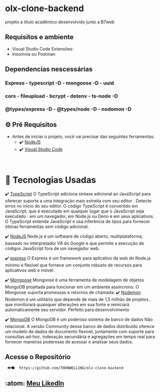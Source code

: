 # olx-clone-backend

projeto a título acadêmico desenvolvido junto a B7web

## Requisitos e ambiente

- Visual Studio Code
  Extensões:
- Insomnia ou Postman

## Dependencias nescessárias

### Express - typescript -D - mongoose -D - uuid

### cors - fileupload - bcrypt - dotenv - ts-node -D

### @types/express -D - @types/node -D - nodemon -D

## ⚙ Pré Requisitos

- Antes de iniciar o projeto, você vai precisar das seguintes ferramentas:
  - ✔️ [NodeJS](https://nodejs.org/en/download/)
  - ✔️ [Visual Studio Code](https://code.visualstudio.com/)

<br>

# 🚀 Tecnologias Usadas

✔️ [TypeScript](https://www.typescriptlang.org/)
O TypeScript adiciona sintaxe adicional ao JavaScript para oferecer suporte a uma integração mais estreita com seu editor . Detecte erros no início do seu editor.
O código TypeScript é convertido em JavaScript, que é executado em qualquer lugar que o JavaScript seja executado : em um navegador, em Node.js ou Deno e em seus aplicativos.
O TypeScript entende JavaScript e usa inferência de tipos para fornecer ótimas ferramentas sem código adicional.

✔️ [NodeJS](https://nodejs.org/en/download/)
Node.js é um software de código aberto, multiplataforma, baseado no interpretador V8 do Google e que permite a execução de códigos JavaScript fora de um navegador web.

✔️ [express](https://expressjs.com/pt-br/)
O Express é um framework para aplicativo da web do Node.js mínimo e flexível que fornece um conjunto robusto de recursos para aplicativos web e móvel.

✔️ [Mongoose](https://www.npmjs.com/package/mongoose)
Mongoose é uma ferramenta de modelagem de objetos MongoDB projetada para funcionar em um ambiente assíncrono. O Mongoose suporta promessas e retornos de chamada.
✔️ [Nodemon](https://nodemon.io/)
Nodemon é um utilitário que depende de mais de 1,5 milhão de projetos , que monitorará quaisquer alterações em sua fonte e reiniciará automaticamente seu servidor. Perfeito para desenvolvimento

✔️ [MongoDB](https://www.mongodb.com/try/download/community)
O MongoDB é um poderoso sistema de banco de dados Não relacional.
A versão Community desse banco de dados distribuído oferece um modelo de dados de documento flexível, juntamente com suporte para consultas ad-hoc, indexação secundária e agregações em tempo real para fornecer maneiras poderosas de acessar e analisar seus dados.

## Acesse o Repositório

```bash
 👁️‍🗨️  https://github.com/THONWELLING/olx-clone-backend
```

## :atom: [Meu Likedln](https://www.linkedin.com/in/wellington-sousa-9464a6179/)
